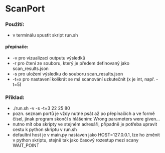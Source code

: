 # ScanPort
### Použití:
- v terminálu spustit skript run.sh
#### přepínače:
- -v pro vizualizaci outputu výsledků
- -r pro čtení ze souboru, který je předem definovaný jako scan_results.json
- -s pro uložení výsledku do souboru scan_results.json
- -t=x pro nastavení kolikrát se má scanování uzkutečnit (x je int, např. -t=5)


### Příklad:
- ./run.sh -v -s -t=3 22 25 80 
- pozn. seznam portů je vždy nutné psát až po přepínačích a ve formě čísel, jinak program skončí s hlášením: Wrong parameters were given...
- nutno mít oba skripty ve stejném adresáři, případně je potřeba upravit cestu k python skriptu v run.sh 
- defaultní host je v main.py nastaven jako HOST=127.0.0.1, lze ho změnit v python skriptu, stejně tak jako časový rozestup mezi scany WAIT_POINT
